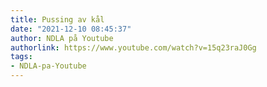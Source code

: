 ```yaml
---
title: Pussing av kål
date: "2021-12-10 08:45:37"
author: NDLA på Youtube
authorlink: https://www.youtube.com/watch?v=15q23raJ0Gg
tags:
- NDLA-pa-Youtube
---
```


